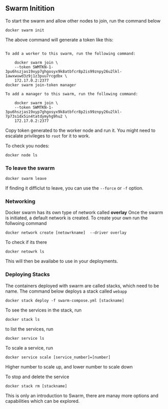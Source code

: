 ## Swarm Initition
To start the swarm and allow other nodes to join, run the command below

```
docker swarm init
```
The above command will generate a token like this:
```

To add a worker to this swarm, run the following command:

    docker swarm join \
    --token SWMTKN-1-3pu6hszjas19xyp7ghgosyx9k8atbfcr8p2is99znpy26u2lkl-1awxwuwd3z9j1z3puu7rcgdbx \
    172.17.0.2:2377
docker swarm join-token manager

To add a manager to this swarm, run the following command:

    docker swarm join \
    --token SWMTKN-1-3pu6hszjas19xyp7ghgosyx9k8atbfcr8p2is99znpy26u2lkl-7p73s1dx5in4tatdymyhg9hu2 \
    172.17.0.2:2377
```
Copy token generated to the worker node and run it.
You might need to escalate privileges to `root` for it to work.

To check you nodes:
```
docker node ls
```

### To leave the swarm 
```
docker swarm leave 
```
If finding it difficlut to leave, you can use the `--force` or `-f`  option.


### Networking
Docker swarm has its own type of network called __overlay__
Once the swarm is initiated, a default network is created.   To create your own run the follwoing command 
```
docker network create [netowrkname]  --driver overlay
```
To check if its there
```
docker netowrk ls
```
This will then be availabe to use in your deployments.

### Deploying Stacks
The containers deployed with swarm are called stacks, which need to be name.  The command below deploys a stack called `webapp`
```
docker stack deploy -f swarm-compose.yml [stackname]
```

To see the services in the stack, run
```
docker stack ls
```

to list the services, run
```
docker service ls
```

To scale a service, run
```
docker service scale [service_number]=[number]
```
Higher number to scale up, and lower number to scale down

To stop and delete the service
```
docker stack rm [stackname]
```


This is only an introduction to Swarm, there are manay more options and capabilities which can be explored. 

